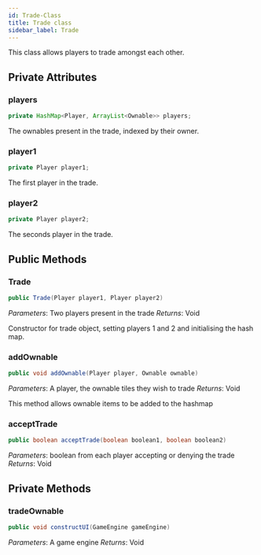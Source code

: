 ```yaml
---
id: Trade-Class
title: Trade class
sidebar_label: Trade
---
```


This class allows players to trade amongst each other.

## Private Attributes
### players
```java
private HashMap<Player, ArrayList<Ownable>> players;
```

The ownables present in the trade, indexed by their owner. 

### player1
```java
private Player player1;
```

The first player in the trade.

### player2
```java
private Player player2;
```

The seconds player in the trade. 

## Public Methods

### Trade
```java
public Trade(Player player1, Player player2)
```
*Parameters*: Two players present in the trade
*Returns*: Void

Constructor for trade object, setting players 1 and 2 and initialising the hash map. 

### addOwnable
```java
public void addOwnable(Player player, Ownable ownable)
```
*Parameters*: A player, the ownable tiles they wish to trade
*Returns*: Void

This method allows ownable items to be added to the hashmap 

### acceptTrade
```java
public boolean acceptTrade(boolean boolean1, boolean boolean2)
```
*Parameters*: boolean from each player accepting or denying the trade 
*Returns*: Void



## Private Methods
### tradeOwnable
```java
public void constructUI(GameEngine gameEngine)
```
*Parameters*: A game engine
*Returns*: Void